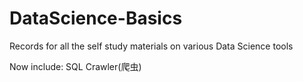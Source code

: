 # DataScience-Basics

Records for all the self study materials on various Data Science tools

Now include:
SQL  Crawler(爬虫)
